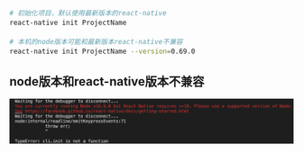 ```sh
# 初始化项目，默认使用最新版本的react-native
react-native init ProjectName

# 本机的node版本可能和最新版本react-native不兼容
react-native init ProjectName --version=0.69.0
```
## node版本和react-native版本不兼容
![](../md-img/react-native_init失败.png)
